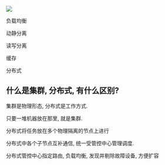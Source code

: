 ![](https://ae01.alicdn.com/kf/H7fe3fa8147dc4a0496a17364e3e63e9bd.jpg)

负载均衡

动静分离

读写分离

缓存

分布式



## 什么是集群, 分布式,  有什么区别?

集群是物理形态, 分布式是工作方式.

只要一堆机器放在那里, 就是集群.

分布式将任务放在多个物理隔离的节点上进行

分布式中各个子节点互补通信, 统一受管控中心管理调度.

分布式管控中心指定路由, 负载均衡, 发现并剔除故障设备, 方便扩容















